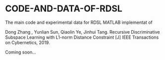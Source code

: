 # CODE-AND-DATA-OF-RDSL
The main code and experimental data for RDSL
MATLAB implementat of

Dong Zhang , Yunlian Sun, Qiaolin Ye, Jinhui Tang. Recursive Discriminative Subspace Learning with L1-norm Distance Constraint [J] IEEE Transactions on Cybernetics, 2019.

Coming soon...
